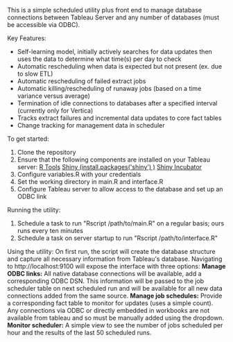 This is a simple scheduled utility plus front end to manage database connections between Tableau Server and any number of databases (must be accessible via ODBC). 

Key Features:
* Self-learning model, initially actively searches for data updates then uses the data to determine what time(s) per day to check
* Automatic rescheduling when data is expected but not present (ex. due to slow ETL)
* Automatic rescheduling of failed extract jobs
* Automatic killing/rescheduling of runaway jobs (based on a time variance versus average)
* Termination of idle connections to databases after a specified interval (currently only for Vertica)
* Tracks extract failures and incremental data updates to core fact tables
* Change tracking for management data in scheduler

To get started:
1) Clone the repository
2) Ensure that the following components are installed on your Tableau server:
	<a href="http://cran.r-project.org/bin/windows/Rtools/">R Tools</a>
	<a href="http://cran.r-project.org/web/packages/shiny/shiny.pdf">Shiny (install.packages('shiny') )</a>
	<a href="https://github.com/rstudio/shiny-incubator"> Shiny Incubator</a>
3) Configure variables.R with your credentials
4) Set the working directory in main.R and interface.R
5) Configure Tableau server to allow access to the database and set up an ODBC link

Running the utility:
1) Schedule a task to run "Rscript /path/to/main.R" on a regular basis; ours runs every ten minutes
2) Schedule a task on server startup to run "Rscript /path/to/interface.R"

Using the utility:
On first run, the script will create the database structure and capture all necessary information from Tableau's database. Navigating to http://localhost:9100 will expose the interface with three options:
	<b>Manage ODBC links:</b> All native database connections will be available, add a corresponding ODBC DSN. This information will be passed to the job scheduler table on next scheduled run and will be available for all new data connections added from the same source.
	<b>Manage job schedules:</b> Provide a corresponding fact table to monitor for updates (uses a simple count). Any connections via ODBC or directly embedded in workbooks are not available from tableau and so must be manually added using the dropdown.
	<b>Monitor scheduler:</b> A simple view to see the number of jobs scheduled per hour and the results of the last 50 scheduled runs.